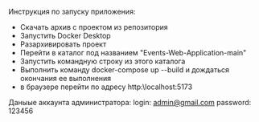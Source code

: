 Инструкция по запуску приложения:
- Скачать архив с проектом из репозитория
- Запустить Docker Desktop
- Разархивировать проект
- Перейти в каталог под названием "Events-Web-Application-main"
- Запустить командную строку из этого каталога
- Выполнить команду docker-compose up --build и дождаться окончания ее выполнения
- в браузере перейти по адресу http:\\localhost:5173

Даныые аккаунта администратора:
login: admin@gmail.com
password: 123456
